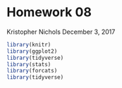 Homework 08
================
Kristopher Nichols
December 3, 2017

``` r
library(knitr)
library(ggplot2)
library(tidyverse)
library(stats)
library(forcats)
library(tidyverse)
```
